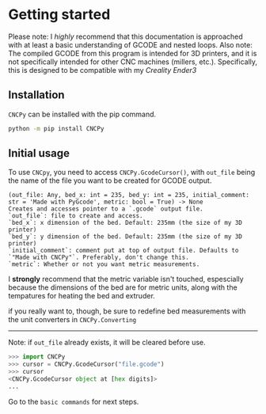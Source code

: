 # Getting started
Please note: I _highly_ recommend that this documentation is approached
with at least a basic understanding of GCODE and nested loops.
Also note: The compiled GCODE from this program is intended for 3D
printers, and it is not specifically intended for other CNC machines (millers, etc.).
Specifically, this is designed to be compatible with my _Creality Ender3_

## Installation
`CNCPy` can be installed with the pip command.
```bash
python -m pip install CNCPy
```

## Initial usage
To use `CNCpy`, you need to access `CNCPy.GcodeCursor()`,
with `out_file` being the name of the file you want to be created for
GCODE output.
```
(out_file: Any, bed_x: int = 235, bed_y: int = 235, initial_comment: str = 'Made with PyGcode', metric: bool = True) -> None
Creates and accesses pointer to a `.gcode` output file.
`out_file`: file to create and access.
`bed_x`: x dimension of the bed. Default: 235mm (the size of my 3D printer)
`bed_y`: y dimension of the bed. Default: 235mm (the size of my 3D printer)
`initial_comment`: comment put at top of output file. Defaults to
`"Made with CNCPy"`. Preferably, don't change this.
`metric`: Whether or not you want metric measurements.
```
I **strongly** recommend that the metric variable isn't touched,
espescially because the dimensions of the bed are for metric units,
along with the tempatures for heating the bed and extruder.

if you really
want to, though, be sure to redefine bed measurements with the unit converters in `CNCPy.Converting`

---
Note: if `out_file` already exists, it will be cleared before use.
```python
>>> import CNCPy
>>> cursor = CNCPy.GcodeCursor("file.gcode")
>>> cursor
<CNCPy.GcodeCursor object at [hex digits]>
...
```
Go to the `basic commands` for next steps.
